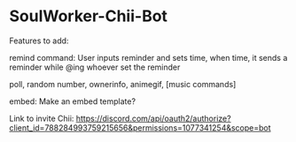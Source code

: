 # SoulWorker-Chii-Bot
Features to add:

  remind command: User inputs reminder and sets time, when time, it sends a reminder while @ing whoever set the reminder

  poll, random number, ownerinfo, animegif, [music commands]

  embed: Make an embed template?

  Link to invite Chii:
  https://discord.com/api/oauth2/authorize?client_id=788284993759215656&permissions=1077341254&scope=bot